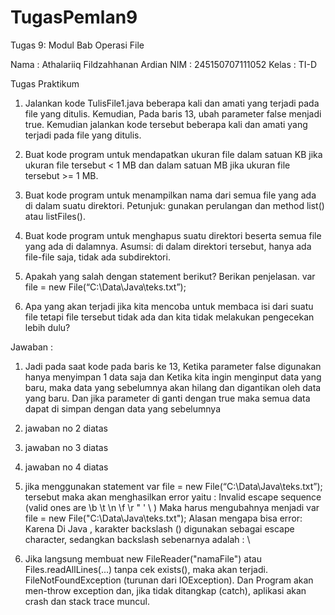 # TugasPemlan9
Tugas 9: Modul Bab Operasi File

Nama : Athalariiq Fildzahhanan Ardian
NIM : 245150707111052
Kelas : TI-D

Tugas Praktikum
1. Jalankan kode TulisFile1.java beberapa kali dan amati yang terjadi pada file yang
ditulis. Kemudian, Pada baris 13, ubah parameter false menjadi true. Kemudian
jalankan kode tersebut beberapa kali dan amati yang terjadi pada file yang ditulis.
2. Buat kode program untuk mendapatkan ukuran file dalam satuan KB jika ukuran
file tersebut < 1 MB dan dalam satuan MB jika ukuran file tersebut >= 1 MB.

3. Buat kode program untuk menampilkan nama dari semua file yang ada di dalam
suatu direktori. Petunjuk: gunakan perulangan dan method list() atau
listFiles().
4. Buat kode program untuk menghapus suatu direktori beserta semua file yang ada
di dalamnya. Asumsi: di dalam direktori tersebut, hanya ada file-file saja, tidak ada
subdirektori.
5. Apakah yang salah dengan statement berikut? Berikan penjelasan.
var file = new File(“C:\Data\Java\teks.txt”);
6. Apa yang akan terjadi jika kita mencoba untuk membaca isi dari suatu file tetapi
file tersebut tidak ada dan kita tidak melakukan pengecekan lebih dulu?

Jawaban :
1. Jadi pada saat kode pada baris ke 13, Ketika parameter false digunakan hanya menyimpan 1 data saja dan Ketika kita ingin menginput data yang baru, maka data yang sebelumnya akan hilang dan digantikan oleh data yang baru. Dan jika parameter di ganti dengan true maka semua data dapat di simpan dengan data yang sebelumnya

2. jawaban no 2 diatas
   
3. jawaban no 3 diatas

4. jawaban no 4 diatas

5. jika menggunakan statement var file = new File(“C:\Data\Java\teks.txt”); tersebut maka akan menghasilkan error yaitu : Invalid escape sequence (valid ones are  \b  \t  \n  \f  \r  \"  \'  \\ ) Maka harus mengubahnya menjadi var file = new File("C:\\Data\\Java\\teks.txt"); Alasan mengapa bisa error: Karena Di Java , karakter backslash (\) digunakan sebagai escape character, sedangkan backslash sebenarnya adalah : \\

6. Jika langsung membuat new FileReader("namaFile") atau Files.readAllLines(...) tanpa cek exists(), maka akan terjadi. FileNotFoundException (turunan dari IOException). Dan Program akan men-throw exception dan, jika tidak ditangkap (catch), aplikasi akan crash dan stack trace muncul.
